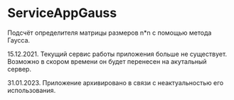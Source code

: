 # ServiceAppGauss
Подсчёт определителя матрицы размеров n*n с помощью метода Гаусса. 

15.12.2021. Текущий сервис работы приложения больше не существует. Возможно в скором времени он будет перенесен на акутальный сервер. 

31.01.2023. Приложение архивировано в связи с неактуальностью его использования.
